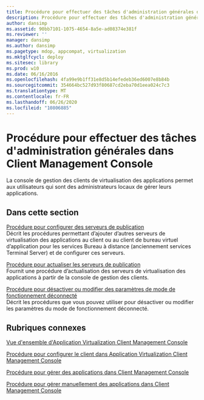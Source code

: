 ```yaml
---
title: Procédure pour effectuer des tâches d'administration générales dans Client Management Console
description: Procédure pour effectuer des tâches d'administration générales dans Client Management Console
author: dansimp
ms.assetid: 90bb7101-1075-4654-8a5e-ad08374e381f
ms.reviewer: ''
manager: dansimp
ms.author: dansimp
ms.pagetype: mdop, appcompat, virtualization
ms.mktglfcycl: deploy
ms.sitesec: library
ms.prod: w10
ms.date: 06/16/2016
ms.openlocfilehash: 4fa99e9b1ff31e8d5b14efedeb36ed6007e8b84b
ms.sourcegitcommit: 354664bc527d93f80687cd2eba70d1eea024c7c3
ms.translationtype: MT
ms.contentlocale: fr-FR
ms.lasthandoff: 06/26/2020
ms.locfileid: "10806885"
---
```

# Procédure pour effectuer des tâches d'administration générales dans Client Management Console


La console de gestion des clients de virtualisation des applications permet aux utilisateurs qui sont des administrateurs locaux de gérer leurs applications.

## Dans cette section


<a href="" id="how-to-set-up-publishing-servers"></a>[Procédure pour configurer des serveurs de publication](how-to-set-up-publishing-servers.md)  
Décrit les procédures permettant d’ajouter d’autres serveurs de virtualisation des applications au client ou au client de bureau virtuel d’application pour les services Bureau à distance (anciennement services Terminal Server) et de configurer ces serveurs.

<a href="" id="how-to-refresh-the-publishing-servers"></a>[Procédure pour actualiser les serveurs de publication](how-to-refresh-the-publishing-servers.md)  
Fournit une procédure d’actualisation des serveurs de virtualisation des applications à partir de la console de gestion des clients.

<a href="" id="how-to-disable-or-modify-disconnected-operation-mode-settings"></a>[Procédure pour désactiver ou modifier des paramètres de mode de fonctionnement déconnecté](how-to-disable-or-modify-disconnected-operation-mode-settings.md)  
Décrit les procédures que vous pouvez utiliser pour désactiver ou modifier les paramètres du mode de fonctionnement déconnecté.

## Rubriques connexes


[Vue d'ensemble d'Application Virtualization Client Management Console](application-virtualization-client-management-console-overview.md)

[Procédure pour configurer le client dans Application Virtualization Client Management Console](how-to-configure-the-client-in-the-application-virtualization-client-management-console.md)

[Procédure pour gérer des applications dans Client Management Console](how-to-manage-applications-in-the-client-management-console.md)

[Procédure pour gérer manuellement des applications dans Client Management Console](how-to-manually-manage-applications-in-the-client-management-console.md)

 

 





